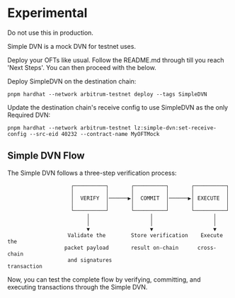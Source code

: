 # Experimental

Do not use this in production.

Simple DVN is a mock DVN for testnet uses.

Deploy your OFTs like usual. Follow the README.md through till you reach 'Next Steps'. You can then proceed with the below.

Deploy SimpleDVN on the destination chain:

```
pnpm hardhat --network arbitrum-testnet deploy --tags SimpleDVN
```

Update the destination chain's receive config to use SimpleDVN as the only Required DVN:

```
pnpm hardhat --network arbitrum-testnet lz:simple-dvn:set-receive-config --src-eid 40232 --contract-name MyOFTMock
```

## Simple DVN Flow

The Simple DVN follows a three-step verification process:

```
                    ┌──────────┐       ┌──────────┐       ┌──────────┐
                    │          │       │          │       │          │
                    │  VERIFY  │──────▶│  COMMIT  │──────▶│ EXECUTE  │
                    │          │       │          │       │          │
                    └──────────┘       └──────────┘       └──────────┘
                         │                   │                   │
                         │                   │                   │
                         ▼                   ▼                   ▼
                   Validate the        Store verification    Execute the
                  packet payload       result on-chain      cross-chain
                   and signatures                           transaction
```

Now, you can test the complete flow by verifying, committing, and executing transactions through the Simple DVN. 